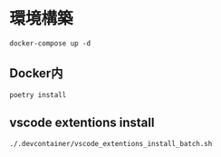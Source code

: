# 環境構築

```
docker-compose up -d
```

## Docker内

```
poetry install
```

## vscode extentions install

```
./.devcontainer/vscode_extentions_install_batch.sh 
```
